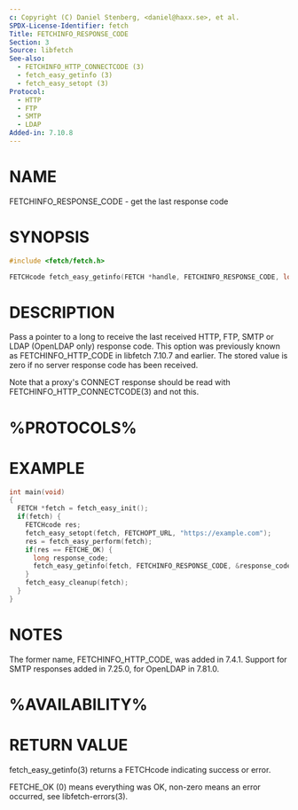```yaml
---
c: Copyright (C) Daniel Stenberg, <daniel@haxx.se>, et al.
SPDX-License-Identifier: fetch
Title: FETCHINFO_RESPONSE_CODE
Section: 3
Source: libfetch
See-also:
  - FETCHINFO_HTTP_CONNECTCODE (3)
  - fetch_easy_getinfo (3)
  - fetch_easy_setopt (3)
Protocol:
  - HTTP
  - FTP
  - SMTP
  - LDAP
Added-in: 7.10.8
---
```


# NAME

FETCHINFO_RESPONSE_CODE - get the last response code

# SYNOPSIS

~~~c
#include <fetch/fetch.h>

FETCHcode fetch_easy_getinfo(FETCH *handle, FETCHINFO_RESPONSE_CODE, long *codep);
~~~

# DESCRIPTION

Pass a pointer to a long to receive the last received HTTP, FTP, SMTP or LDAP
(OpenLDAP only) response code. This option was previously known as
FETCHINFO_HTTP_CODE in libfetch 7.10.7 and earlier. The stored value is zero if
no server response code has been received.

Note that a proxy's CONNECT response should be read with
FETCHINFO_HTTP_CONNECTCODE(3) and not this.

# %PROTOCOLS%

# EXAMPLE

~~~c
int main(void)
{
  FETCH *fetch = fetch_easy_init();
  if(fetch) {
    FETCHcode res;
    fetch_easy_setopt(fetch, FETCHOPT_URL, "https://example.com");
    res = fetch_easy_perform(fetch);
    if(res == FETCHE_OK) {
      long response_code;
      fetch_easy_getinfo(fetch, FETCHINFO_RESPONSE_CODE, &response_code);
    }
    fetch_easy_cleanup(fetch);
  }
}
~~~

# NOTES

The former name, FETCHINFO_HTTP_CODE, was added in 7.4.1. Support for SMTP
responses added in 7.25.0, for OpenLDAP in 7.81.0.

# %AVAILABILITY%

# RETURN VALUE

fetch_easy_getinfo(3) returns a FETCHcode indicating success or error.

FETCHE_OK (0) means everything was OK, non-zero means an error occurred, see
libfetch-errors(3).
